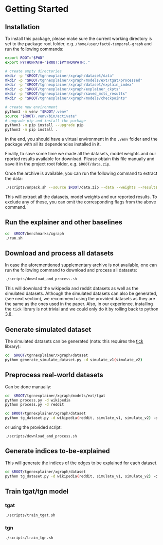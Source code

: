 # Getting Started

## Installation

To install this package, please make sure the current working directory is set to the package root folder, e.g. `/home/user/fact8-temporal-graph` and run the following commands:

```Bash
export ROOT="$PWD"
export PYTHONPATH="$ROOT:$PYTHONPATH:."

# create empty directories
mkdir -p "$ROOT/tgnnexplainer/xgraph/dataset/data"
mkdir -p "$ROOT/tgnnexplainer/xgraph/models/ext/tgat/processed"
mkdir -p "$ROOT/tgnnexplainer/xgraph/dataset/explain_index"
mkdir -p "$ROOT/tgnnexplainer/xgraph/explainer_ckpts"
mkdir -p "$ROOT/tgnnexplainer/xgraph/saved_mcts_results"
mkdir -p "$ROOT/tgnnexplainer/xgraph/models/checkpoints"

# create new environment
python3 -m venv "$ROOT/.venv"
source "$ROOT/.venv/bin/activate"
# upgrade pip and install the package
python3 -m pip install --upgrade pip
python3 -m pip install .
```

in the end, you should have a virtual environment in the `.venv` folder and the package with all its dependencies installed in it.

Finally, to save some time we made all the datasets, model weights and our rported results available for download. Please obtain this file manually and save it in the project root folder, e.g. `$ROOT/data.zip`. 

Once the archive is available, you can run the following command to extract the data:

```Bash
./scripts/unpack.sh --source $ROOT/data.zip --data --weights --results
```

This will extract all the datasets, model weights and our reported results. To exclude any of these, you can omit the corresponding flags from the above command.


## Run the explainer and other baselines

```Bash
cd  $ROOT/benchmarks/xgraph
./run.sh
```


## Download and process all datasets

In case the aforementioned supplementary archive is not available, one can run the following command to download and process all datasets:

```Bash
./scripts/download_and_process.sh
```

This will download the wikipedia and reddit datasets as well as the simulated datasets. Although the simulated datasets can also be generated, (see next section), we recommend using the provided datasets as they are the same as the ones used in the paper. Also, in our experience, installing the `tick` library is not trivial and we could only do it by rolling back to python 3.8. 

## Generate simulated dataset

The simulated datasets can be generated (note: this requires the [tick](https://https://github.com/X-DataInitiative/tick/issues) library):

```Bash
cd  $ROOT/tgnnexplainer/xgraph/dataset
python generate_simulate_dataset.py -d simulate_v1(simulate_v2)
```

## Preprocess real-world datasets

Can be done manually:
```Bash
cd  $ROOT/tgnnexplainer/xgraph/models/ext/tgat
python process.py -d wikipedia
python process.py -d reddit

cd $ROOT/tgnnexplainer/xgraph/dataset
python tg_dataset.py -d wikipedia(reddit, simulate_v1, simulate_v2) -c index
```
or using the provided script:
```
./scripts/download_and_process.sh
```


## Generate indices to-be-explained

This will generate the indices of the edges to be explained for each dataset.

```Bash
cd $ROOT/tgnnexplainer/xgraph/dataset
python tg_dataset.py -d wikipedia(reddit, simulate_v1, simulate_v2) -c index
```

## Train tgat/tgn model

### tgat

```Bash
./scripts/train_tgat.sh
```

### tgn

```Bash
./scripts/train_tgn.sh
```

